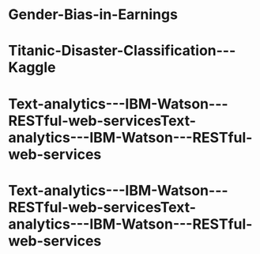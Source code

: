 # Gender-Bias-in-Earnings
# Titanic-Disaster-Classification---Kaggle
# Text-analytics---IBM-Watson---RESTful-web-servicesText-analytics---IBM-Watson---RESTful-web-services
# Text-analytics---IBM-Watson---RESTful-web-servicesText-analytics---IBM-Watson---RESTful-web-services

